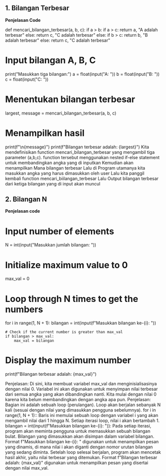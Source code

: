 ## **1. Bilangan Terbesar** ##

**Penjelasan Code**

def mencari_bilangan_terbesar(a, b, c):
    if a > b:
        if a > c:
            return a, "A adalah terbesar"
        else:
            return c, "C adalah terbesar"
    else:
        if b > c:
            return b, "B adalah terbesar"
        else:
            return c, "C adalah terbesar"

# Input bilangan A, B, C
print("Masukkan tiga bilangan:")
a = float(input("A: "))
b = float(input("B: "))
c = float(input("C: "))

# Menentukan bilangan terbesar
largest, message = mencari_bilangan_terbesar(a, b, c)

# Menampilkan hasil
print(f"\n{message}")
print(f"Bilangan terbesar adalah: {largest}")
Kita mendefinisikan function mencari_bilangan_terbesar yang mengambil tiga parameter (a,b,c).
function tersebut menggunakan nested if-else statement untuk membandingkan angka yang di inputkan
Kemudian akan menampilkan Mana bilangan terbesar
Lalu di Program utamanya kita masukkan angka yang harus dimasukkan oleh user
Lalu kita panggil kembali function mencari_biilangan_terbesar
Lalu Output bilangan terbesar dari ketiga bilangan yang di input akan muncul

## **2. Bilangan N** ##
**Penjelasan code**

# Input number of elements
N = int(input("Masukkan jumlah bilangan: "))

# Initialize maximum value to 0
max_val = 0

# Loop through N times to get the numbers
for i in range(1, N + 1):
    bilangan = int(input(f"Masukkan bilangan ke-{i}: "))
    
    # Check if the current number is greater than max_val
    if bilangan > max_val:
        max_val = bilangan

# Display the maximum number
print(f"Bilangan terbesar adalah: {max_val}")

Penjelasan: Di sini, kita membuat variabel max_val dan menginisialisasinya dengan nilai 0. Variabel ini akan digunakan untuk menyimpan nilai terbesar dari semua angka yang akan dibandingkan nanti. Kita mulai dengan nilai 0 karena kita belum membandingkan dengan angka apa pun.
Penjelasan: Bagian ini adalah sebuah loop (perulangan). Loop akan berjalan sebanyak N kali (sesuai dengan nilai yang dimasukkan pengguna sebelumnya).
for i in range(1, N + 1):: Baris ini memulai sebuah loop dengan variabel i yang akan mengambil nilai dari 1 hingga N. Setiap iterasi loop, nilai i akan bertambah 1.
bilangan = int(input(f"Masukkan bilangan ke-{i}: ")): Pada setiap iterasi, program akan meminta pengguna untuk memasukkan sebuah bilangan bulat. Bilangan yang dimasukkan akan disimpan dalam variabel bilangan. Format f"Masukkan bilangan ke-{i}: " digunakan untuk menampilkan pesan yang dinamis, di mana nilai i akan diganti dengan nomor urutan bilangan yang sedang diminta.
Setelah loop selesai berjalan, program akan mencetak hasil akhir, yaitu nilai terbesar yang ditemukan. Format f"Bilangan terbesar adalah: {max_val}" digunakan untuk menampilkan pesan yang disertai dengan nilai max_val.
